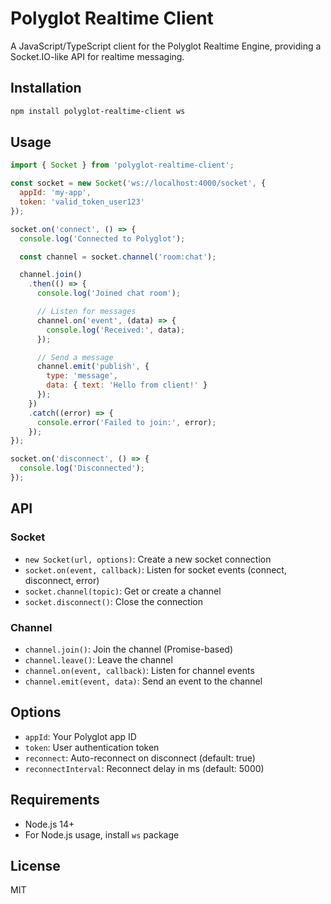 # Polyglot Realtime Client

A JavaScript/TypeScript client for the Polyglot Realtime Engine, providing a Socket.IO-like API for realtime messaging.

## Installation

```bash
npm install polyglot-realtime-client ws
```

## Usage

```javascript
import { Socket } from 'polyglot-realtime-client';

const socket = new Socket('ws://localhost:4000/socket', {
  appId: 'my-app',
  token: 'valid_token_user123'
});

socket.on('connect', () => {
  console.log('Connected to Polyglot');

  const channel = socket.channel('room:chat');

  channel.join()
    .then(() => {
      console.log('Joined chat room');

      // Listen for messages
      channel.on('event', (data) => {
        console.log('Received:', data);
      });

      // Send a message
      channel.emit('publish', {
        type: 'message',
        data: { text: 'Hello from client!' }
      });
    })
    .catch((error) => {
      console.error('Failed to join:', error);
    });
});

socket.on('disconnect', () => {
  console.log('Disconnected');
});
```

## API

### Socket

- `new Socket(url, options)`: Create a new socket connection
- `socket.on(event, callback)`: Listen for socket events (connect, disconnect, error)
- `socket.channel(topic)`: Get or create a channel
- `socket.disconnect()`: Close the connection

### Channel

- `channel.join()`: Join the channel (Promise-based)
- `channel.leave()`: Leave the channel
- `channel.on(event, callback)`: Listen for channel events
- `channel.emit(event, data)`: Send an event to the channel

## Options

- `appId`: Your Polyglot app ID
- `token`: User authentication token
- `reconnect`: Auto-reconnect on disconnect (default: true)
- `reconnectInterval`: Reconnect delay in ms (default: 5000)

## Requirements

- Node.js 14+
- For Node.js usage, install `ws` package

## License

MIT
